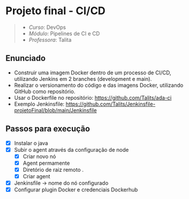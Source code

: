 # Projeto final - CI/CD

> - *Curso*: DevOps
> - *Módulo*: Pipelines de CI e CD
> - *Professora*: Talita

## Enunciado

- Construir uma imagem Docker dentro de um processo de CI/CD, utilizando Jenkins em 2 branches (development e main). 
- Realizar o versionamento do código e das imagens Docker, utilizando GitHub como repositório.
- Usar o Dockerfile no repositório: https://github.com/Talits/ada-ci 
- Exemplo Jenkinsfile: https://github.com/Talits/Jenkinsfile-projetoFinal/blob/main/Jenkinsfile

## Passos para execução

- [X] Instalar o java
- [X] Subir o agent através da configuração de node
  - [X] Criar novo nó
  - [X] Agent permamente
  - [X] Diretório de raiz remoto .
  - [X] Criar agent
- [X] Jenkinsfile → nome do nó configurado
- [X] Configurar plugin Docker e credenciais Dockerhub
